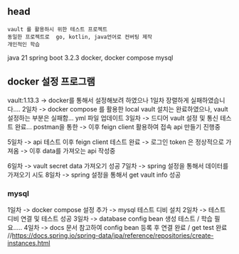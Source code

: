 ## head
```
vault 를 활용하시 위한 테스트 프로젝트
동일한 프로젝트로  go, kotlin, java언어로 컨버팅 제작
개인적인 학습
```

java 21
spring boot 3.2.3
docker, docker compose
mysql

## docker 설정 프로그램
vault:1.13.3 -> docker를 통해서 설정해보려 하였으나 1일차 장렬하게 실패하였습니다....
2일차 -> docker compose 를 활용한 local vault 설치는 완료하였으나, vault 설정하는 부분은 실패함... yml 파일 업데이트
3일차 -> 드디어 vault 설정 및 통신 테스트 완료... postman을 통한
     -> 이후 feign client 활용하여 접속 api 만들기 진행중

5일차 -> api 테스트 이후 feign client 테스트 완료
     -> 로그인 token 은 정상적으로 가져옴
     -> 이후 data를 가져오는 api 작성중

6일차 -> vault secret data 가져오기 성공
7일차 -> spring 설정을 통해서 데이터를 가져오기 시도
8일차 -> spring 설정을 통해서 get vault info 성공

### mysql
1일차 -> docker compose 설정 추가
     -> mysql 테스트 디비 설치
2일차 -> 테스트 디비 연결 및 테스트 성공
3일차 -> database config bean 생성 테스트 / 학습 필요.....
4일차 -> docs 문서 참고하여 config bean 등록 후 연결 완료 / get test 완료
//https://docs.spring.io/spring-data/jpa/reference/repositories/create-instances.html
